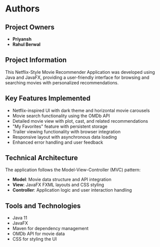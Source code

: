 # Authors

## Project Owners
- **Priyansh**
- **Rahul Berwal**

## Project Information

This Netflix-Style Movie Recommender Application was developed using Java and JavaFX, providing a user-friendly interface for browsing and searching movies with personalized recommendations.

## Key Features Implemented

- Netflix-inspired UI with dark theme and horizontal movie carousels
- Movie search functionality using the OMDb API
- Detailed movie view with plot, cast, and related recommendations
- "My Favorites" feature with persistent storage
- Trailer viewing functionality with browser integration
- Responsive layout with asynchronous data loading
- Enhanced error handling and user feedback

## Technical Architecture

The application follows the Model-View-Controller (MVC) pattern:
- **Model**: Movie data structure and API integration
- **View**: JavaFX FXML layouts and CSS styling
- **Controller**: Application logic and user interaction handling

## Tools and Technologies
- Java 11
- JavaFX
- Maven for dependency management
- OMDb API for movie data
- CSS for styling the UI